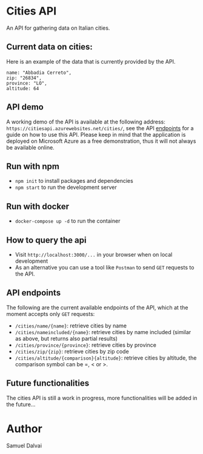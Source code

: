 # Cities API
An API for gathering data on Italian cities.

## Current data on cities:

Here is an example of the data that is currently provided by the API.

```
name: "Abbadia Cerreto",
zip: "26834",
province: "LO",
altitude: 64
```
## API demo
A working demo of the API is available at the following address: `https://citiesapi.azurewebsites.net/cities/`, see the API [endpoints](#api-endpoints) for a guide on how to use this API. Please keep in mind that the application is deployed on Microsoft Azure as a free demonstration, thus it will not always be available online.


## Run with npm
* `npm init` to install packages and dependencies
* `npm start` to run the development server

## Run with docker
* `docker-compose up -d` to run the container

## How to query the api

* Visit `http://localhost:3000/...` in your browser when on local development
* As an alternative you can use a tool like `Postman` to send `GET` requests to the API.


## API endpoints

The following are the current available endpoints of the API, which at the moment accepts only `GET` requests:

* `/cities/name/{name}`: retrieve cities by name
* `/cities/nameincluded/{name}`: retrieve cities by name included (similar as above, but returns also partial results)
* `/cities/province/{province}`: retrieve cities by province
* `/cities/zip/{zip}`: retrieve cities by zip code
* `/cities/altitude/{comparison}{altitude}`: retrieve cities by altitude, the comparison symbol can be =, < or >.

## Future functionalities
The cities API is still a work in progress, more functionalities will be added in the future...
# Author
Samuel Dalvai

